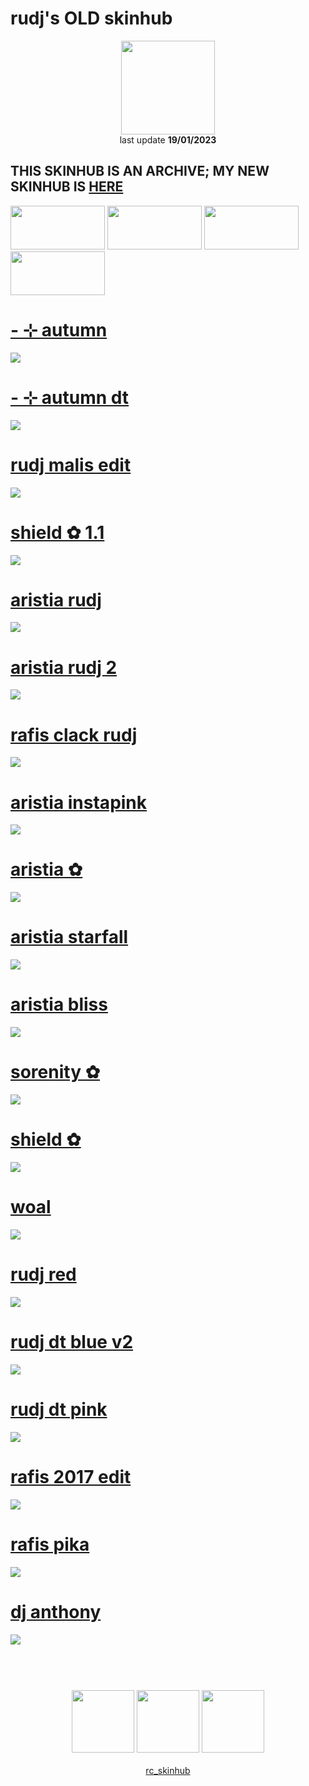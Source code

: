 # rudj's OLD skinhub
<p align="center">
<a href="https://osu.ppy.sh/users/11592896">
  <img src="https://a.ppy.sh/11592896"  
       width="150"
       height="150"></a>
<br>
last update <b>19/01/2023</b>
</p>

## THIS SKINHUB IS AN ARCHIVE; MY NEW SKINHUB IS <a href="../rudj/rudj.md"><b>HERE</b></a>

<a href="https://github.com/rudjx3/skins/blob/main/README.md">
<img src="https://i.imgur.com/Pr3zA1H.png"
       width="151" 
       height="70"/></a>

<a href="https://www.youtube.com/watch?v=kbbgypvGPgM">
<img src="https://i.imgur.com/uDyKiLi.png"
       width="151" 
       height="70"/></a>

<a href="https://github.com/ryancranie/skinhub/blob/tyfh/aeshub.md">
<img src="https://i.imgur.com/WPSNbSx.png"
       width="151" 
       height="70"/></a>

<a href="https://github.com/ryancranie/skinhub/blob/tyfh/aeshub.md">
<img src="https://i.imgur.com/nnkLwEo.png" 
       width="151" 
       height="70"/></a>

# [- ⊹ autumn](https://github.com/ryancranie/skinhub/raw/tyfh/player/rudj_old/-%20%E2%8A%B9%20autumn.osk)
[![](https://i.imgur.com/7uSegch.png)](https://github.com/ryancranie/skinhub/raw/tyfh/player/rudj_old/-%20%E2%8A%B9%20autumn.osk)

# [- ⊹ autumn dt](https://github.com/ryancranie/skinhub/raw/tyfh/player/rudj_old/-%20%E2%8A%B9%20autumn%20dt.osk)
[![](https://i.imgur.com/Ufi91UN.png)](https://github.com/ryancranie/skinhub/raw/tyfh/player/rudj_old/-%20%E2%8A%B9%20autumn%20dt.osk)

# [rudj malis edit](https://github.com/ryancranie/skinhub/raw/tyfh/player/rudj_old/rudj%20malis%20edit.osk)
[![](https://osu.ppy.sh/ss/18350711/d19a)](https://github.com/ryancranie/skinhub/raw/tyfh/player/rudj_old/rudj%20malis%20edit.osk)

# [shield ✿ 1.1](https://github.com/ryancranie/skinhub/raw/tyfh/player/rudj_old/shield%20%E2%9C%BF%201.1.osk)
[![](https://osu.ppy.sh/ss/18205149/2804)](https://github.com/ryancranie/skinhub/raw/tyfh/player/rudj_old/shield%20%E2%9C%BF%201.1.osk)

# [aristia rudj](https://github.com/ryancranie/skinhub/raw/tyfh/player/rudj_old/aristia%20rudj.osk)
[![](https://osu.ppy.sh/ss/18100588/d2cd)](https://github.com/ryancranie/skinhub/raw/tyfh/player/rudj_old/aristia%20rudj.osk)

# [aristia rudj 2](https://github.com/ryancranie/skinhub/raw/tyfh/player/rudj_old/aristia%20rudj%202.osk)
[![](https://osu.ppy.sh/ss/18205122/d7bb)](https://github.com/ryancranie/skinhub/raw/tyfh/player/rudj_old/aristia%20rudj%202.osk)

# [rafis clack rudj](https://github.com/ryancranie/skinhub/raw/tyfh/player/rudj_old/rafis%20clack%20rudj.osk)
[![](https://osu.ppy.sh/ss/18336094/00a3)](https://github.com/ryancranie/skinhub/raw/tyfh/player/rudj_old/rafis%20clack%20rudj.osk)

# [aristia instapink](https://github.com/ryancranie/skinhub/raw/tyfh/player/rudj_old/aristia%20instapink.osk)
[![](https://osu.ppy.sh/ss/17981062/fc28)](https://github.com/ryancranie/skinhub/raw/tyfh/player/rudj_old/aristia%20instapink.osk)

# [aristia ✿](https://github.com/ryancranie/skinhub/raw/tyfh/player/rudj_old/aristia%20%E2%9C%BF.osk)
[![](https://cdn.discordapp.com/attachments/830112595854884925/979755482862456882/screenshot361.jpg)](https://github.com/ryancranie/skinhub/raw/tyfh/player/rudj_old/aristia%20%E2%9C%BF.osk)

# [aristia starfall](https://github.com/ryancranie/skinhub/raw/tyfh/player/rudj_old/aristia%20starfall.osk)
[![](https://osu.ppy.sh/ss/18127462/f670)](https://github.com/ryancranie/skinhub/raw/tyfh/player/rudj_old/aristia%20starfall.osk)

# [aristia bliss](https://github.com/ryancranie/skinhub/raw/tyfh/player/rudj_old/aristia%20bliss.osk)
[![](https://osu.ppy.sh/ss/18205120/6b98)](https://github.com/ryancranie/skinhub/raw/tyfh/player/rudj_old/aristia%20bliss.osk)

# [sorenity ✿](https://github.com/ryancranie/skinhub/raw/tyfh/player/rudj_old/sorenity%20%E2%9C%BF.osk)
[![](https://i.imgur.com/fkmo1k2.png)](https://github.com/ryancranie/skinhub/raw/tyfh/player/rudj_old/sorenity%20%E2%9C%BF.osk)

# [shield ✿](https://github.com/ryancranie/skinhub/raw/tyfh/player/rudj_old/shield%20%E2%9C%BF.osk)
[![](https://i.imgur.com/RB0snK1.png)](https://github.com/ryancranie/skinhub/raw/tyfh/player/rudj_old/shield%20%E2%9C%BF.osk)

# [woal](https://github.com/ryancranie/skinhub/raw/tyfh/player/rudj_old/woal.osk)
[![](https://i.imgur.com/f0RCrcz.png)](https://github.com/ryancranie/skinhub/raw/tyfh/player/rudj_old/woal.osk)

# [rudj red](https://github.com/ryancranie/skinhub/raw/tyfh/player/rudj_old/rudj%20red.osk)
[![](https://osu.ppy.sh/ss/18205147/a14c)](https://github.com/ryancranie/skinhub/raw/tyfh/player/rudj_old/rudj%20red.osk)

# [rudj dt blue v2](https://github.com/ryancranie/skinhub/raw/tyfh/player/rudj_old/-%20rudj%20dt%20blue%20v2.osk)
[![](https://osu.ppy.sh/ss/17928170/990f)](https://github.com/ryancranie/skinhub/raw/tyfh/player/rudj_old/-%20rudj%20dt%20blue%20v2.osk)

# [rudj dt pink](https://github.com/ryancranie/skinhub/raw/tyfh/player/rudj_old/-%20rudj%20dt%20pink.osk)
[![](https://osu.ppy.sh/ss/17928162/0e12)](https://github.com/ryancranie/skinhub/raw/tyfh/player/rudj_old/-%20rudj%20dt%20pink.osk)

# [rafis 2017 edit](https://github.com/ryancranie/skinhub/raw/tyfh/player/rudj_old/rafis%202017%20edit.osk)
[![](https://osu.ppy.sh/ss/18205132/4047)](https://github.com/ryancranie/skinhub/raw/tyfh/player/rudj_old/rafis%202017%20edit.osk)

# [rafis pika](https://github.com/ryancranie/skinhub/raw/tyfh/player/rudj_old/rafis%20pika.osk)
[![](https://osu.ppy.sh/ss/18205134/ccd8)](https://github.com/ryancranie/skinhub/raw/tyfh/player/rudj_old/rafis%20pika.osk)

# [dj anthony](https://github.com/ryancranie/skinhub/raw/tyfh/player/rudj_old/dj%20anthony.osk)
[![](https://osu.ppy.sh/ss/18205128/7f1c)](https://github.com/ryancranie/skinhub/raw/tyfh/player/rudj_old/dj%20anthony.osk)

#
<p align="center">
  <br></br>
  <a href="https://www.twitch.tv/rudj_">
  <img src="https://i.imgur.com/HM030lk.png" 
       width="100" 
       height="100"></a>
  <a href="https://www.youtube.com/channel/UCUFXZiWmZ9in66cgLsXi-xw">
  <img src="https://i.imgur.com/YWbDUUy.png"  
       width="100" 
       height="100"></a>
  <a href="https://twitter.com/rudj_">
  <img src="https://i.imgur.com/PUQ5uWf.png" 
       width="100" 
       height="100"></a>
  <br></br>
  <a href="https://github.com/ryancranie/skinhub">rc_skinhub</a>
 </p>



